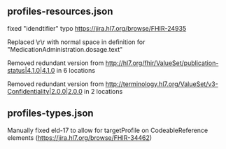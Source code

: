 ## profiles-resources.json

fixed "idendtifier" typo https://jira.hl7.org/browse/FHIR-24935

Replaced \r\r with normal space in definition for "MedicationAdministration.dosage.text"

Removed redundant version from http://hl7.org/fhir/ValueSet/publication-status|4.1.0|4.1.0 in 6 locations

Removed redundant version from http://terminology.hl7.org/ValueSet/v3-Confidentiality|2.0.0|2.0.0 in 2 locations

## profiles-types.json

Manually fixed eld-17 to allow for targetProfile on CodeableReference elements (https://jira.hl7.org/browse/FHIR-34462)